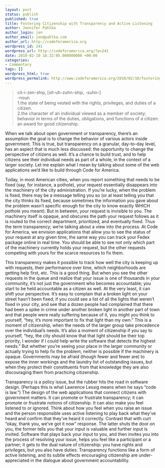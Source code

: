 ```yaml
---
layout: post
status: publish
published: true
title: Fostering Citizenship with Transparency and Active Listening
author: Jennifer Pahlka
author_login: jen
author_email: jen@pahlka.com
author_url: http://codeforamerica.org
wordpress_id: 241
wordpress_url: http://codeforamerica.org/?p=241
date: 2010-02-10 18:32:05.000000000 +00:00
categories:
- Commentary
tags: []
wordpress_html: true
wordpress_permalink: http://www.codeforamerica.org/2010/02/10/fostering-citizenship-with-transparency-and-active-listening/
---
```


<div id="_mcePaste" style="position: absolute; left: -10000px; top: 0px; width: 1px; height: 1px; overflow-x: hidden; overflow-y: hidden;">cit‚ãÖi‚ãÖzen‚ãÖship‚ÄÇ‚ÄÇ[sit-uh-zuhn-ship, -suhn-] ‚Äìnoun</div>
<div id="_mcePaste" style="position: absolute; left: -10000px; top: 0px; width: 1px; height: 1px; overflow-x: hidden; overflow-y: hidden;">1.the state of being vested with the rights, privileges, and duties of a citizen.</div>
<div id="_mcePaste" style="position: absolute; left: -10000px; top: 0px; width: 1px; height: 1px; overflow-x: hidden; overflow-y: hidden;">2.the character of an individual viewed as a member of society; behavior in terms of the duties, obligations, and functions of a citizen: an award for good citizenship.</div>
<div id="_mcePaste" style="position: absolute; left: -10000px; top: 0px; width: 1px; height: 1px; overflow-x: hidden; overflow-y: hidden;">When we talk about open government or transparency, there’s an assumption the goal is to change the behavior of various actors inside government. This is true, but transparency on a granular, day-to-day level, has an aspect that is much less discussed: the opportunity to change the perspective of citizens as well. It’s a chance to build trust, and to help citizens see their individual needs as part of a whole, in the context of a larger society. Let me explain what I mean by talking about some of the web applications we’d like to build through Code for America.</div>
<div id="_mcePaste" style="position: absolute; left: -10000px; top: 0px; width: 1px; height: 1px; overflow-x: hidden; overflow-y: hidden;">Today, in most American cities, when you report something that needs to be fixed (say, for instance, a pothole), your request essentially disappears into the machinery of the city administration. If you’re lucky, when the problem is fixed, there may be a message telling you so (or at least telling you that the city thinks its fixed, because sometimes the information you gave about the problem wasn’t specific enough for the city to know exactly WHICH pothole you meant). But in between, your request is invisible to you. The machinery itself is opaque, and obscures the path your request follows as it is routed to the correct department, prioritized, and eventually fixed. Thus the term transparency; we’re talking about a view into the process. At Code for America, we envision applications that allow you to see the status of your request at any given time, the same way you can track your Fedex package online in real time. You should be able to see not only which part of the machinery currently holds your request, but the other requests competing with yours for the scarce resources to fix them.</div>
<div id="_mcePaste" style="position: absolute; left: -10000px; top: 0px; width: 1px; height: 1px; overflow-x: hidden; overflow-y: hidden;">This transparency makes it possible to track how well the city is keeping up with requests, their performance over time, which neighborhoods are getting help first, etc. This is a good thing. But when you see the other requests in the queue and realize that your issue is one of thousands in your community, it’s not just the government who becomes accountable; you start to be held accountable as a citizen as well. At the very least, it can shift your perspective. It’s easy to complain that a broken light on your street hasn’t been fixed; if you could see a list of all the lights that weren’t fixed in your city, and see that a dozen people had complained that there had been a spike in crime under another broken light in another part of town and that people were really suffering because of it, you might you think to yourself ‚Äúhey, it’s more important to fix that light than my own.‚Äù This is a moment of citizenship, when the needs of the larger group take precedence over the individual’s needs. It’s also a moment of citizenship if you say to yourself, ‚Äúhey, the city should know that that light should be their top priority; I wonder if I could help write the software that detects the highest needs.‚Äù But whether you’re seeing your place in the larger community or actually trying to help fix the problem, neither is possible if the machinery is opaque. Governments may be afraid (though fewer and fewer are) to expose the inner workings and the laundry list of outstanding issues, but when they protect their constituents from that knowledge they are also discouraging them from practicing citizenship.</div>
<div id="_mcePaste" style="position: absolute; left: -10000px; top: 0px; width: 1px; height: 1px; overflow-x: hidden; overflow-y: hidden;">Transparency is a policy issue, but the rubber hits the road in software design. (Perhaps this is what Lawrence Lessig means when he says ‚Äúcode is law.‚Äù) The design of the web applications that connect citizens with government matters. It can promote or frustrate transparency; it can promote or frustrate notions of citizenship. It can also make you feel listened to or ignored. Think about how you feel when you raise an issue and the person responsible uses active listening to play back what they’ve heard and confirm that they’ve heard it correctly. Contrast that with curt ‚Äúokay, thank you, we’ve got it now‚Äù response. The latter shuts the door on you, the former tells you that your input is valuable and further input is invited. Software that plays back your input to you, and then invites you into the process of resolving your issue, helps you feel like a participant or a partner; it gets to the dual nature of citizenship: you have rights and privileges, but you also have duties. Transparency functions like a form of active listening, and its subtle effects encouraging citizenship are under-appreciated in the dialogue about government accountability.</div>
<blockquote><p>cit-i-zen-ship‚ [sit-uh-zuhn-ship, -suhn-]<br/>
-noun<br/>
1.the state of being vested with the rights, privileges, and duties of a citizen.<br/>
2.the character of an individual viewed as a member of society; behavior in terms of the duties, obligations, and functions of a citizen: an award for good citizenship.</p></blockquote>
<p>When we talk about open government or transparency, there’s an assumption the goal is to change the behavior of various actors inside government. This is true, but transparency on a granular, day-to-day level, has an aspect that is much less discussed: the opportunity to change the perspective of citizens as well. It’s a chance to build trust, and to help citizens see their individual needs as part of a whole, in the context of a larger society. Let me explain what I mean by talking about some of the web applications we’d like to build through Code for America.</p>
<p>Today, in most American cities, when you report something that needs to be fixed (say, for instance, a pothole), your request essentially disappears into the machinery of the city administration. If you’re lucky, when the problem is fixed, there may be a message telling you so (or at least telling you that the city thinks its fixed, because sometimes the information you gave about the problem wasn’t specific enough for the city to know exactly WHICH pothole you meant). But in between, your request is invisible to you. The machinery itself is opaque, and obscures the path your request follows as it is routed to the correct department, prioritized, and eventually fixed. Thus the term transparency; we’re talking about a view into the process. At Code for America, we envision applications that allow you to see the status of your request at any given time, the same way you can track your Fedex package online in real time. You should be able to see not only which part of the machinery currently holds your request, but the other requests competing with yours for the scarce resources to fix them.</p>
<p>This transparency makes it possible to track how well the city is keeping up with requests, their performance over time, which neighborhoods are getting help first, etc. This is a good thing. But when you see the other requests in the queue and realize that your issue is one of thousands in your community, it’s not just the government who becomes accountable; you start to be held accountable as a citizen as well. At the very least, it can shift your perspective. It’s easy to complain that a broken light on your street hasn’t been fixed; if you could see a list of all the lights that weren’t fixed in your city, and see that a dozen people had complained that there had been a spike in crime under another broken light in another part of town and that people were really suffering because of it, you might you think to yourself, “hey, it’s more important to fix that light than my own.” This is a moment of citizenship, when the needs of the larger group take precedence over the individual’s needs. It’s also a moment of citizenship if you say to yourself, “hey, the city should know that that light should be their top priority; I wonder if I could help write the software that detects the highest needs.” But whether you’re seeing your place in the larger community or actually trying to help fix the problem, neither is possible if the machinery is opaque. Governments may be afraid (though fewer and fewer are) to expose the inner workings and the laundry list of outstanding issues, but when they protect their constituents from that knowledge they are also discouraging them from practicing citizenship.</p>
<p>Transparency is a policy issue, but the rubber hits the road in software design. (Perhaps this is what Lawrence Lessig means when he says “code is law.”) The design of the web applications that connect citizens with government matters. It can promote or frustrate transparency; it can promote or frustrate notions of citizenship. It can also make you feel listened to or ignored. Think about how you feel when you raise an issue and the person responsible uses active listening to play back what they’ve heard and confirm that they’ve heard it correctly. Contrast that with curt “okay, thank you, we’ve got it now” response. The latter shuts the door on you, the former tells you that your input is valuable and further input is invited. Software that plays back your input to you, and then invites you into the process of resolving your issue, helps you feel like a participant or a partner; it gets to the dual nature of citizenship: you have rights and privileges, but you also have duties. Transparency functions like a form of active listening, and its subtle effects encouraging citizenship are under-appreciated in the dialogue about government accountability.</p>
